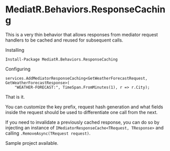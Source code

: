 # MediatR.Behaviors.ResponseCaching

This is a very thin behavior that allows responses from mediator request handlers to be cached
and reused for subsequent calls.

Installing

```
Install-Package MediatR.Behaviors.ResponseCaching
```

Configuring

```
services.AddMediatorResponseCaching<GetWeatherForecastRequest, GetWeatherForecastResponse>(
    "WEATHER-FORECAST:", TimeSpan.FromMinutes(1), r => r.City);
```

That is it.

You can customize the key prefix, request hash generation and what fields inside the request
should be used to differentiate one call from the next.

If you need to invalidate a previously cached response, you can do so by injecting an instance
of `IMediatorResponseCache<TRequest, TResponse>` and calling `.RemoveAsync(TRequest request)`.

Sample project available.
